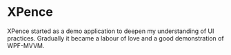 # XPence
XPence started as a demo application to deepen my understanding of UI practices. 
Gradually it became a labour of love and a good demonstration of WPF-MVVM.
